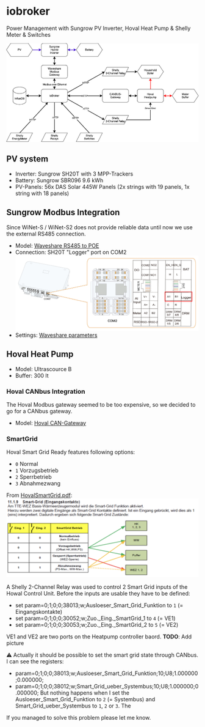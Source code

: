 # iobroker
Power Management with Sungrow PV Inverter, Hoval Heat Pump &amp; Shelly Meter &amp; Switches

![ioBroker Overview](img/iobroker_overview.drawio.png)

## PV system
  - Inverter: Sungrow SH20T with 3 MPP-Trackers
  - Battery: Sungrow SBR096 9.6 kWh
  - PV-Panels: 56x DAS Solar 445W Panels (2x strings with 19 panels, 1x string with 18 panels)

## Sungrow Modbus Integration
Since WiNet-S / WiNet-S2 does not provide reliable data until now we use the external RS485 connection.

- Model: [Waveshare RS485 to POE](https://www.waveshare.com/wiki/RS485_TO_POE_ETH_(B))
- Connection: SH20T "Logger" port on COM2 ![sungrow_com2_logger.png](img/sungrow_com2_logger.png)
- Settings: [Waveshare parameters](Waveshare-Modbus/parameters.md)

## Hoval Heat Pump
  - Model: Ultrascource B
  - Buffer: 300 lt

### Hoval CANbus Integration
The Hoval Modbus gateway seemed to be too expensive, so we decided to go for a CANbus gateway.
- Model: [Hoval CAN-Gateway](https://github.com/wladwnt/CAN-Gateway)

### SmartGrid
Hoval Smart Grid Ready features following options:
  - `0` Normal
  - `1` Vorzugsbetrieb
  - `2` Sperrbetrieb
  - `3` Abnahmezwang

From [HovalSmartGrid.pdf](img/HovalSmartGrid.pdf):
![HovalSmartGridContacts](img/HovalSmartGridContacts.png)

A Shelly 2-Channel Relay was used to control 2 Smart Grid inputs of the Howal Control Unit. Before the inputs are usable they have to be defined:
  - set param=0;1;0;0;38013;w;Ausloeser_Smart_Grid_Funktion to `1` (= Eingangskontakte)
  - set param=0;1;0;0;30052;w;Zuo._Eing._SmartGrid_1 to `4` (= VE1)
  - set param=0;1;0;0;30053;w;Zuo._Eing._SmartGrid_2 to `5` (= VE2)

VE1 and VE2 are two ports on the Heatpump controller baord. **TODO**: Add picture 

:warning: Actually it should be possible to set the smart grid state through CANbus. I can see the registers:
  - param=0;1;0;0;38013;w;Ausloeser_Smart_Grid_Funktion;10;U8;1.000000;0.000000;
  - param=0;1;0;0;38012;w;Smart_Grid_ueber_Systembus;10;U8;1.000000;0.000000;
But nothing happens when I set the Ausloeser_Smart_Grid_Funktion to `2` (= Systembus) and Smart_Grid_ueber_Systembus to `1`, `2` or `3`. The  

If you managed to solve this problem please let me know.